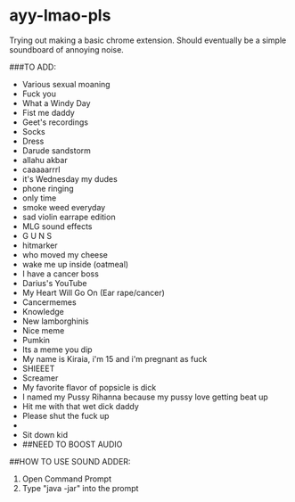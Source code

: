 # ayy-lmao-pls
Trying out making a basic chrome extension. Should eventually be a simple soundboard of annoying noise.

###TO ADD:
  * Various sexual moaning
  * Fuck you
  * What a Windy Day
  * Fist me daddy
  * Geet's recordings
  * Socks
  * Dress
  * Darude sandstorm
  * allahu akbar
  * caaaaarrrl
  * it's Wednesday my dudes
  * phone ringing
  * only time
  * smoke weed everyday
  * sad violin earrape edition
  * MLG sound effects
  * G U N S
  * hitmarker
  * who moved my cheese
  * wake me up inside (oatmeal)
  * I have a cancer boss
  * Darius's YouTube
  * My Heart Will Go On (Ear rape/cancer)
  * Cancermemes
  * Knowledge
  * New lamborghinis
  * Nice meme
  * Pumkin
  * Its a meme you dip
  * My name is Kiraia, i'm 15 and i'm pregnant as fuck
  * SHIEEET
  * Screamer
  * My favorite flavor of popsicle is dick
  * I named my Pussy Rihanna because my pussy love getting beat up
  * Hit me with that wet dick daddy
  * Please shut the fuck up
  * 
  * Sit down kid
  * ##NEED TO BOOST AUDIO

##HOW TO USE SOUND ADDER:
  1. Open Command Prompt
  2. Type "java -jar" into the prompt
  


